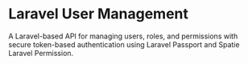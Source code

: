 # Laravel User Management
A Laravel-based API for managing users, roles, and permissions with secure token-based authentication using Laravel Passport and Spatie Laravel Permission.

